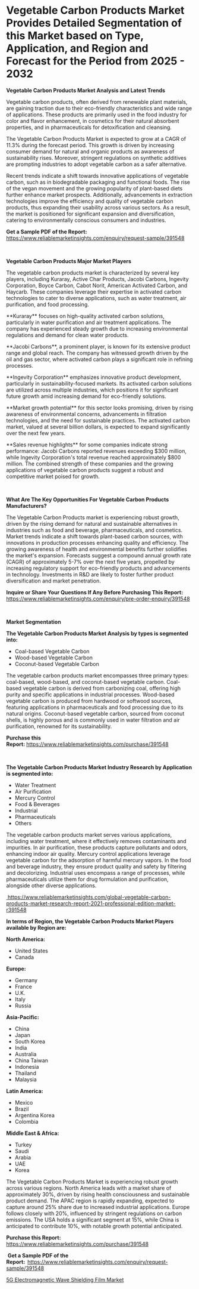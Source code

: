 <p><h1>Vegetable Carbon Products Market Provides Detailed Segmentation of this Market based on Type, Application, and Region and Forecast for the Period from 2025 - 2032</h1></p><p><strong>Vegetable Carbon Products Market Analysis and Latest Trends</strong></p>
<p><p>Vegetable carbon products, often derived from renewable plant materials, are gaining traction due to their eco-friendly characteristics and wide range of applications. These products are primarily used in the food industry for color and flavor enhancement, in cosmetics for their natural absorbent properties, and in pharmaceuticals for detoxification and cleansing.</p><p>The Vegetable Carbon Products Market is expected to grow at a CAGR of 11.3% during the forecast period. This growth is driven by increasing consumer demand for natural and organic products as awareness of sustainability rises. Moreover, stringent regulations on synthetic additives are prompting industries to adopt vegetable carbon as a safer alternative. </p><p>Recent trends indicate a shift towards innovative applications of vegetable carbon, such as in biodegradable packaging and functional foods. The rise of the vegan movement and the growing popularity of plant-based diets further enhance market prospects. Additionally, advancements in extraction technologies improve the efficiency and quality of vegetable carbon products, thus expanding their usability across various sectors. As a result, the market is positioned for significant expansion and diversification, catering to environmentally conscious consumers and industries.</p></p>
<p><strong>Get a Sample PDF of the Report:&nbsp;</strong> <a href="https://www.reliablemarketinsights.com/enquiry/request-sample/391548?utm_campaign=1512&utm_medium=2&utm_source=Github&utm_content=ia&utm_term=16012025&utm_id=vegetable-carbon-products">https://www.reliablemarketinsights.com/enquiry/request-sample/391548</a></p>
<p>&nbsp;</p>
<p><strong>Vegetable Carbon Products Major Market Players</strong></p>
<p><p>The vegetable carbon products market is characterized by several key players, including Kuraray, Active Char Products, Jacobi Carbons, Ingevity Corporation, Boyce Carbon, Cabot Norit, American Activated Carbon, and Haycarb. These companies leverage their expertise in activated carbon technologies to cater to diverse applications, such as water treatment, air purification, and food processing.</p><p>**Kuraray** focuses on high-quality activated carbon solutions, particularly in water purification and air treatment applications. The company has experienced steady growth due to increasing environmental regulations and demand for clean water products. </p><p>**Jacobi Carbons**, a prominent player, is known for its extensive product range and global reach. The company has witnessed growth driven by the oil and gas sector, where activated carbon plays a significant role in refining processes.</p><p>**Ingevity Corporation** emphasizes innovative product development, particularly in sustainability-focused markets. Its activated carbon solutions are utilized across multiple industries, which positions it for significant future growth amid increasing demand for eco-friendly solutions.</p><p>**Market growth potential** for this sector looks promising, driven by rising awareness of environmental concerns, advancements in filtration technologies, and the need for sustainable practices. The activated carbon market, valued at several billion dollars, is expected to expand significantly over the next few years.</p><p>**Sales revenue highlights** for some companies indicate strong performance: Jacobi Carbons reported revenues exceeding $300 million, while Ingevity Corporation's total revenue reached approximately $800 million. The combined strength of these companies and the growing applications of vegetable carbon products suggest a robust and competitive market poised for growth.</p></p>
<p>&nbsp;</p>
<p><strong>What Are The Key Opportunities For Vegetable Carbon Products Manufacturers?</strong></p>
<p><p>The Vegetable Carbon Products market is experiencing robust growth, driven by the rising demand for natural and sustainable alternatives in industries such as food and beverage, pharmaceuticals, and cosmetics. Market trends indicate a shift towards plant-based carbon sources, with innovations in production processes enhancing quality and efficiency. The growing awareness of health and environmental benefits further solidifies the market's expansion. Forecasts suggest a compound annual growth rate (CAGR) of approximately 5-7% over the next five years, propelled by increasing regulatory support for eco-friendly products and advancements in technology. Investments in R&D are likely to foster further product diversification and market penetration.</p></p>
<p><strong>Inquire or Share Your Questions If Any Before Purchasing This Report:</strong> <a href="https://www.reliablemarketinsights.com/enquiry/pre-order-enquiry/391548?utm_campaign=1512&utm_medium=2&utm_source=Github&utm_content=ia&utm_term=16012025&utm_id=vegetable-carbon-products">https://www.reliablemarketinsights.com/enquiry/pre-order-enquiry/391548</a></p>
<p>&nbsp;</p>
<p><strong>Market Segmentation</strong></p>
<p><strong>The Vegetable Carbon Products Market Analysis by types is segmented into:</strong></p>
<p><ul><li>Coal-based Vegetable Carbon</li><li>Wood-based Vegetable Carbon</li><li>Coconut-based Vegetable Carbon</li></ul></p>
<p><p>The vegetable carbon products market encompasses three primary types: coal-based, wood-based, and coconut-based vegetable carbon. Coal-based vegetable carbon is derived from carbonizing coal, offering high purity and specific applications in industrial processes. Wood-based vegetable carbon is produced from hardwood or softwood sources, featuring applications in pharmaceuticals and food processing due to its natural origins. Coconut-based vegetable carbon, sourced from coconut shells, is highly porous and is commonly used in water filtration and air purification, renowned for its sustainability.</p></p>
<p><strong>Purchase this Report:&nbsp;</strong><a href="https://www.reliablemarketinsights.com/purchase/391548?utm_campaign=1512&utm_medium=2&utm_source=Github&utm_content=ia&utm_term=16012025&utm_id=vegetable-carbon-products">https://www.reliablemarketinsights.com/purchase/391548</a></p>
<p>&nbsp;</p>
<p><strong>The Vegetable Carbon Products Market Industry Research by Application is segmented into:</strong></p>
<p><ul><li>Water Treatment</li><li>Air Purification</li><li>Mercury Control</li><li>Food & Beverages</li><li>Industrial</li><li>Pharmaceuticals</li><li>Others</li></ul></p>
<p><p>The vegetable carbon products market serves various applications, including water treatment, where it effectively removes contaminants and impurities. In air purification, these products capture pollutants and odors, enhancing indoor air quality. Mercury control applications leverage vegetable carbon for the adsorption of harmful mercury vapors. In the food and beverage industry, they ensure product quality and safety by filtering and decolorizing. Industrial uses encompass a range of processes, while pharmaceuticals utilize them for drug formulation and purification, alongside other diverse applications.</p></p>
<p><a href="https://www.reliablemarketinsights.com/global-vegetable-carbon-products-market-research-report-2021-professional-edition-market-r391548?utm_campaign=1512&utm_medium=2&utm_source=Github&utm_content=ia&utm_term=16012025&utm_id=vegetable-carbon-products">&nbsp;https://www.reliablemarketinsights.com/global-vegetable-carbon-products-market-research-report-2021-professional-edition-market-r391548</a></p>
<p><strong>In terms of Region, the Vegetable Carbon Products Market Players available by Region are:</strong></p>
<p>
    <p> <strong> North America: </strong>
        <ul>
            <li>United States</li>
            <li>Canada</li>
        </ul>
        </p> 
    <p> <strong> Europe: </strong>
        <ul>
            <li>Germany</li>
            <li>France</li>
            <li>U.K.</li>
            <li>Italy</li>
            <li>Russia</li>
        </ul>
        </p> 
    <p> <strong> Asia-Pacific: </strong>
        <ul>
            <li>China</li>
            <li>Japan</li>
            <li>South Korea</li>
            <li>India</li>
            <li>Australia</li>
            <li>China Taiwan</li>
            <li>Indonesia</li>
            <li>Thailand</li>
            <li>Malaysia</li>
        </ul>
        </p> 
    <p> <strong> Latin America: </strong>
        <ul>
            <li>Mexico</li>
            <li>Brazil</li>
            <li>Argentina Korea</li>
            <li>Colombia</li>
        </ul>
        </p> 
    <p> <strong> Middle East & Africa: </strong>
        <ul>
            <li>Turkey</li>
            <li>Saudi</li>
            <li>Arabia</li>
            <li>UAE</li>
            <li>Korea</li>
        </ul>
    </p>
    </p>
<p><p>The Vegetable Carbon Products Market is experiencing robust growth across various regions. North America leads with a market share of approximately 30%, driven by rising health consciousness and sustainable product demand. The APAC region is rapidly expanding, expected to capture around 25% share due to increased industrial applications. Europe follows closely with 20%, influenced by stringent regulations on carbon emissions. The USA holds a significant segment at 15%, while China is anticipated to contribute 10%, with notable growth potential anticipated.</p></p>
<p><strong>Purchase this Report: </strong><a href="https://www.reliablemarketinsights.com/purchase/391548?utm_campaign=1512&utm_medium=2&utm_source=Github&utm_content=ia&utm_term=16012025&utm_id=vegetable-carbon-products">https://www.reliablemarketinsights.com/purchase/391548</a></p>
<p>&nbsp;<strong>Get a Sample PDF of the Report:&nbsp;&nbsp;</strong><a href="https://www.reliablemarketinsights.com/enquiry/request-sample/391548?utm_campaign=1512&utm_medium=2&utm_source=Github&utm_content=ia&utm_term=16012025&utm_id=vegetable-carbon-products">https://www.reliablemarketinsights.com/enquiry/request-sample/391548</a></p>
<p><strong></strong></p>
<p><p><a href="https://github.com/willjis/Market-Research-Report-List-1/blob/main/5g-electromagnetic-wave-shielding-film-market.md?utm_campaign=1512&utm_medium=2&utm_source=Github&utm_content=ia&utm_term=16012025&utm_id=vegetable-carbon-products">5G Electromagnetic Wave Shielding Film Market</a></p></p>